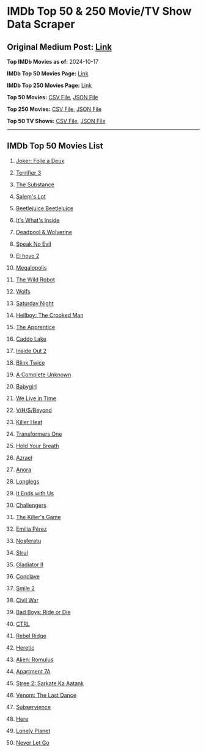 # IMDb Top 50 & 250 Movie/TV Show Data Scraper

## Original Medium Post: [Link](https://medium.com/@nishantsahoo/which-movie-should-i-watch-5c83a3c0f5b1)

**Top IMDb Movies as of:** 2024-10-17

**IMDb Top 50 Movies Page:** [Link](https://www.imdb.com/search/title/?title_type=feature&release_date=2024-01-01,2024-12-31)

**IMDb Top 250 Movies Page:** [Link](https://www.imdb.com/chart/top/)

**Top 50 Movies:** [CSV File](/data/top50/movies.csv), [JSON File](/data/top50/movies.json)

**Top 250 Movies:** [CSV File](/data/top250/movies.csv), [JSON File](/data/top250/movies.json)

**Top 50 TV Shows:** [CSV File](/data/top50/shows.csv), [JSON File](/data/top50/shows.json)

---

## IMDb Top 50 Movies List

1. [Joker: Folie à Deux](https://www.imdb.com/title/tt11315808/)

2. [Terrifier 3](https://www.imdb.com/title/tt27911000/)

3. [The Substance](https://www.imdb.com/title/tt17526714/)

4. [Salem's Lot](https://www.imdb.com/title/tt10245072/)

5. [Beetlejuice Beetlejuice](https://www.imdb.com/title/tt2049403/)

6. [It's What's Inside](https://www.imdb.com/title/tt14577874/)

7. [Deadpool & Wolverine](https://www.imdb.com/title/tt6263850/)

8. [Speak No Evil](https://www.imdb.com/title/tt27534307/)

9. [El hoyo 2](https://www.imdb.com/title/tt27729779/)

10. [Megalopolis](https://www.imdb.com/title/tt10128846/)

11. [The Wild Robot](https://www.imdb.com/title/tt29623480/)

12. [Wolfs](https://www.imdb.com/title/tt14257582/)

13. [Saturday Night](https://www.imdb.com/title/tt27657135/)

14. [Hellboy: The Crooked Man](https://www.imdb.com/title/tt26757462/)

15. [The Apprentice](https://www.imdb.com/title/tt8368368/)

16. [Caddo Lake](https://www.imdb.com/title/tt15552142/)

17. [Inside Out 2](https://www.imdb.com/title/tt22022452/)

18. [Blink Twice](https://www.imdb.com/title/tt14858658/)

19. [A Complete Unknown](https://www.imdb.com/title/tt11563598/)

20. [Babygirl](https://www.imdb.com/title/tt30057084/)

21. [We Live in Time](https://www.imdb.com/title/tt27131358/)

22. [V/H/S/Beyond](https://www.imdb.com/title/tt32880932/)

23. [Killer Heat](https://www.imdb.com/title/tt27419292/)

24. [Transformers One](https://www.imdb.com/title/tt8864596/)

25. [Hold Your Breath](https://www.imdb.com/title/tt12573480/)

26. [Azrael](https://www.imdb.com/title/tt22173666/)

27. [Anora](https://www.imdb.com/title/tt28607951/)

28. [Longlegs](https://www.imdb.com/title/tt23468450/)

29. [It Ends with Us](https://www.imdb.com/title/tt10655524/)

30. [Challengers](https://www.imdb.com/title/tt16426418/)

31. [The Killer's Game](https://www.imdb.com/title/tt0327785/)

32. [Emilia Pérez](https://www.imdb.com/title/tt20221436/)

33. [Nosferatu](https://www.imdb.com/title/tt5040012/)

34. [Strul](https://www.imdb.com/title/tt30217143/)

35. [Gladiator II](https://www.imdb.com/title/tt9218128/)

36. [Conclave](https://www.imdb.com/title/tt20215234/)

37. [Smile 2](https://www.imdb.com/title/tt29268110/)

38. [Civil War](https://www.imdb.com/title/tt17279496/)

39. [Bad Boys: Ride or Die](https://www.imdb.com/title/tt4919268/)

40. [CTRL](https://www.imdb.com/title/tt12736014/)

41. [Rebel Ridge](https://www.imdb.com/title/tt11301886/)

42. [Heretic](https://www.imdb.com/title/tt28015403/)

43. [Alien: Romulus](https://www.imdb.com/title/tt18412256/)

44. [Apartment 7A](https://www.imdb.com/title/tt14371860/)

45. [Stree 2: Sarkate Ka Aatank](https://www.imdb.com/title/tt27510174/)

46. [Venom: The Last Dance](https://www.imdb.com/title/tt16366836/)

47. [Subservience](https://www.imdb.com/title/tt24871974/)

48. [Here](https://www.imdb.com/title/tt18272208/)

49. [Lonely Planet](https://www.imdb.com/title/tt20194882/)

50. [Never Let Go](https://www.imdb.com/title/tt14415204/)
